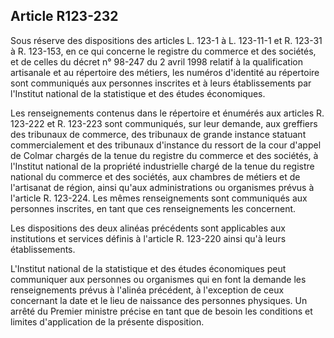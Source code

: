 Article R123-232
----
Sous réserve des dispositions des articles L. 123-1 à L. 123-11-1 et R. 123-31 à
R. 123-153, en ce qui concerne le registre du commerce et des sociétés, et de
celles du décret n° 98-247 du 2 avril 1998 relatif à la qualification artisanale
et au répertoire des métiers, les numéros d'identité au répertoire sont
communiqués aux personnes inscrites et à leurs établissements par l'Institut
national de la statistique et des études économiques.

Les renseignements contenus dans le répertoire et énumérés aux articles R.
123-222 et R. 123-223 sont communiqués, sur leur demande, aux greffiers des
tribunaux de commerce, des tribunaux de grande instance statuant commercialement
et des tribunaux d'instance du ressort de la cour d'appel de Colmar chargés de
la tenue du registre du commerce et des sociétés, à l'Institut national de la
propriété industrielle chargé de la tenue du registre national du commerce et
des sociétés, aux chambres de métiers et de l'artisanat de région, ainsi qu'aux
administrations ou organismes prévus à l'article R. 123-224. Les mêmes
renseignements sont communiqués aux personnes inscrites, en tant que ces
renseignements les concernent.

Les dispositions des deux alinéas précédents sont applicables aux institutions
et services définis à l'article R. 123-220 ainsi qu'à leurs établissements.

L'Institut national de la statistique et des études économiques peut communiquer
aux personnes ou organismes qui en font la demande les renseignements prévus à
l'alinéa précédent, à l'exception de ceux concernant la date et le lieu de
naissance des personnes physiques. Un arrêté du Premier ministre précise en tant
que de besoin les conditions et limites d'application de la présente
disposition.
